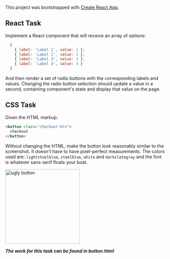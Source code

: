 This project was bootstrapped with [Create React App](https://github.com/facebook/create-react-app).


## React Task  ##

Implement a React component that will receive an array of options:
```javascript
  [
    { label: 'Label 1', value: 1 },
    { label: 'Label 2', value: 2 },
    { label: 'Label 3', value: 3 },
    { label: 'Label 4', value: 4 }
  ]
```

And then render a set of radio buttons with the corresponding labels and values. Changing the radio button selection should update a value in a second, containing component's state and display that value on the page.


## CSS Task ##

Given the HTML markup:
```html
<button class="checkout-btn">
  checkout
</button>
```

Without changing the HTML, make the button look reasonably similar to the screenshot. It doesn't have to have pixel-perfect measurements. The colors used are: `lightsteelblue`, `steelblue`, `white` and `darkslategray` and the font is whatever sans-serif floats your boat.

<img width="234" alt="ugly button" src="https://gist.githubusercontent.com/jmacqueen/3cf8ceabf82f3f45a2e3e036574f6506/raw/e8b2365eb4a209eb15a027a4ed1912e4e98f296f/Ugly%2520Button.png">

**_The work for this task can be found in button.html_**
